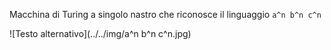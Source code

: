 Macchina di Turing a singolo nastro che riconosce il linguaggio `a^n b^n c^n`

![Testo alternativo](../../img/a^n b^n c^n.jpg)
